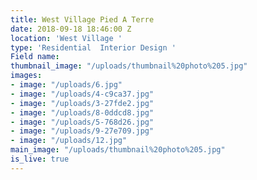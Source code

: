 ```yaml
---
title: West Village Pied A Terre
date: 2018-09-18 18:46:00 Z
location: 'West Village '
type: 'Residential  Interior Design '
Field name: 
thumbnail_image: "/uploads/thumbnail%20photo%205.jpg"
images:
- image: "/uploads/6.jpg"
- image: "/uploads/4-c9ca37.jpg"
- image: "/uploads/3-27fde2.jpg"
- image: "/uploads/8-0ddcd8.jpg"
- image: "/uploads/5-768d26.jpg"
- image: "/uploads/9-27e709.jpg"
- image: "/uploads/12.jpg"
main_image: "/uploads/thumbnail%20photo%205.jpg"
is_live: true
---
```


